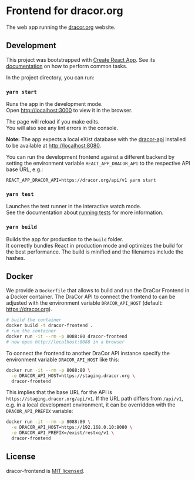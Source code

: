 # Frontend for dracor.org

The web app running the [dracor.org](https://dracor.org) website.

## Development

This project was bootstrapped with [Create React App](https://github.com/facebook/create-react-app). See its
[documentation](https://facebook.github.io/create-react-app/docs/documentation-intro) on how to perform common tasks.

In the project directory, you can run:

### `yarn start`

Runs the app in the development mode.<br>
Open [http://localhost:3000](http://localhost:3000) to view it in the browser.

The page will reload if you make edits.<br>
You will also see any lint errors in the console.

**Note:** The app expects a local eXist database with the
[dracor-api](https://github.com/dracor-org/dracor-api) installed to be
available at [http://localhost:8080](http://localhost:8080).

You can run the development frontend against a different backend by setting the
environment variable `REACT_APP_DRACOR_API` to the respective API base URL,
e.g.:

```
REACT_APP_DRACOR_API=https://dracor.org/api/v1 yarn start
```


### `yarn test`

Launches the test runner in the interactive watch mode.<br>
See the documentation about [running tests](https://github.com/facebookincubator/create-react-app/blob/master/packages/react-scripts/template/README.md#running-tests) for more information.

### `yarn build`

Builds the app for production to the `build` folder.<br>
It correctly bundles React in production mode and optimizes the build for the
best performance. The build is minified and the filenames include the hashes.

## Docker

We provide a `Dockerfile` that allows to build and run the DraCor Frontend in a
Docker container. The DraCor API to connect the frontend to can be adjusted with
the environment variable `DRACOR_API_HOST` (default: https://dracor.org).

```sh
# build the container
docker build -t dracor-frontend .
# run the container
docker run -it --rm -p 8088:80 dracor-frontend
# now open http://localhost:8088 in a browser
```

To connect the frontend to another DraCor API instance specify the environment
variable `DRACOR_API_HOST` like this:

```sh
docker run -it --rm -p 8088:80 \
  -e DRACOR_API_HOST=https://staging.dracor.org \
  dracor-frontend
```

This implies that the base URL for the API is
`https://staging.dracor.org/api/v1`. If the URL path differs from `/api/v1`,
e.g. in a local development environment, it can be overridden with the
`DRACOR_API_PREFIX` variable:

```sh
docker run -it --rm -p 8088:80 \
  -e DRACOR_API_HOST=https://192.168.0.10:8080 \
  -e DRACOR_API_PREFIX=/exist/restxq/v1 \
  dracor-frontend
```

## License

dracor-frontend is [MIT licensed](./LICENSE).
